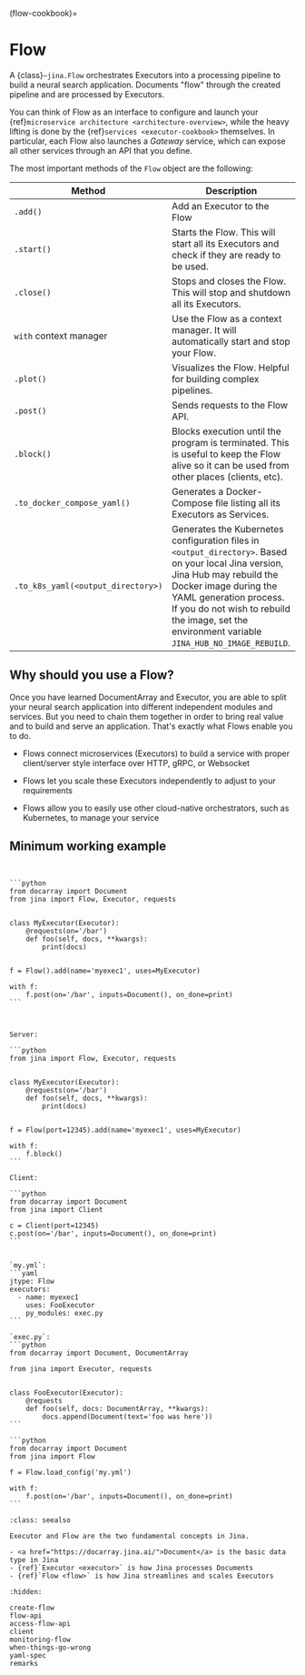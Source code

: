 (flow-cookbook)=
# Flow

A {class}`~jina.Flow` orchestrates Executors into a processing pipeline to build a neural search application.
Documents "flow" through the created pipeline and are processed by Executors.

You can think of Flow as an interface to configure and launch your {ref}`microservice architecture <architecture-overview>`,
while the heavy lifting is done by the {ref}`services <executor-cookbook>` themselves.
In particular, each Flow also launches a *Gateway* service, which can expose all other services through an API that you define.


The most important methods of the `Flow` object are the following:

| Method                             | Description                                                                                                                                  |
|------------------------------------|----------------------------------------------------------------------------------------------------------------------------------------------|
| `.add()`                           | Add an Executor to the Flow                                                                                                                |
| `.start()`                         | Starts the Flow. This will start all its Executors and check if they are ready to be used.                                                 |
| `.close()`                         | Stops and closes the Flow. This will stop and shutdown all its Executors.                                                                                          |
| `with` context manager             | Use the Flow as a context manager. It will automatically start and stop your Flow.                                         |                                                                |
| `.plot()`                          | Visualizes the Flow. Helpful for building complex pipelines.                                                                                 |
| `.post()`                          | Sends requests to the Flow API.                                                                                                     |
| `.block()`                         | Blocks execution until the program is terminated. This is useful to keep the Flow alive so it can be used from other places (clients, etc). |
| `.to_docker_compose_yaml()`        | Generates a Docker-Compose file listing all its Executors as Services.                                                                       |
| `.to_k8s_yaml(<output_directory>)` | Generates the Kubernetes configuration files in `<output_directory>`. Based on your local Jina version, Jina Hub may rebuild the Docker image during the YAML generation process. If you do not wish to rebuild the image, set the environment variable `JINA_HUB_NO_IMAGE_REBUILD`. |

## Why should you use a Flow?

Once you have learned DocumentArray and Executor, you are able to split your neural search application into different independent modules and services.
But you need to chain them together in order to bring real value and to build and serve an application. That's exactly what Flows enable you to do.

- Flows connect microservices (Executors) to build a service with proper client/server style interface over HTTP, gRPC, or Websocket

- Flows let you scale these Executors independently to adjust to your requirements

- Flows allow you to easily use other cloud-native orchestrators, such as Kubernetes, to manage your service

## Minimum working example

````{tab} Pythonic style


```python
from docarray import Document
from jina import Flow, Executor, requests


class MyExecutor(Executor):
    @requests(on='/bar')
    def foo(self, docs, **kwargs):
        print(docs)


f = Flow().add(name='myexec1', uses=MyExecutor)

with f:
    f.post(on='/bar', inputs=Document(), on_done=print)
```


````

````{tab} Flow-as-a-Service style

Server:

```python
from jina import Flow, Executor, requests


class MyExecutor(Executor):
    @requests(on='/bar')
    def foo(self, docs, **kwargs):
        print(docs)


f = Flow(port=12345).add(name='myexec1', uses=MyExecutor)

with f:
    f.block()
```

Client:

```python
from docarray import Document
from jina import Client

c = Client(port=12345)
c.post(on='/bar', inputs=Document(), on_done=print)
```

````

````{tab} Load from YAML

`my.yml`:
```yaml
jtype: Flow
executors:
  - name: myexec1
    uses: FooExecutor
    py_modules: exec.py
```

`exec.py`:
```python
from docarray import Document, DocumentArray

from jina import Executor, requests


class FooExecutor(Executor):
    @requests
    def foo(self, docs: DocumentArray, **kwargs):
        docs.append(Document(text='foo was here'))
```

```python
from docarray import Document
from jina import Flow

f = Flow.load_config('my.yml')

with f:
    f.post(on='/bar', inputs=Document(), on_done=print)
```

````

````{admonition} See Also
:class: seealso

Executor and Flow are the two fundamental concepts in Jina.

- <a href="https://docarray.jina.ai/">Document</a> is the basic data type in Jina
- {ref}`Executor <executor>` is how Jina processes Documents
- {ref}`Flow <flow>` is how Jina streamlines and scales Executors
````


```{toctree}
:hidden:

create-flow
flow-api
access-flow-api
client
monitoring-flow
when-things-go-wrong
yaml-spec
remarks
```

